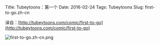 Title: Tubeytoons：第一个
Date: 2016-02-24
Tags: Tubeytoons
Slug: first-to-go.zh-cn

译自：[http://tubeytoons.com/comic/first-to-go](http://tubeytoons.com/comic/first-to-go)


![first-to-go.zh-cn.png](/static/images/comics/first-to-go.zh-cn.png)
